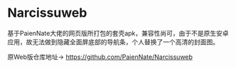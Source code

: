 # Narcissuweb

基于PaienNate大佬的网页版所打包的套壳apk，兼容性尚可，由于不是原生安卓应用，故无法做到隐藏全面屏底部的导航条，个人替换了一个高清的封面图。

原Web版仓库地址→
https://github.com/PaienNate/Narcissuweb
